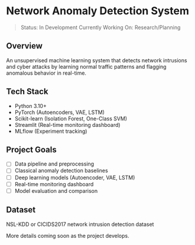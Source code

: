 # Network Anomaly Detection System

> Status: In Development
> Currently Working On: Research/Planning

## Overview
An unsupervised machine learning system that detects network intrusions and cyber attacks by learning normal traffic patterns and flagging anomalous behavior in real-time.

## Tech Stack
- Python 3.10+
- PyTorch (Autoencoders, VAE, LSTM)
- Scikit-learn (Isolation Forest, One-Class SVM)
- Streamlit (Real-time monitoring dashboard)
- MLflow (Experiment tracking)

## Project Goals
- [ ] Data pipeline and preprocessing
- [ ] Classical anomaly detection baselines
- [ ] Deep learning models (Autoencoder, VAE, LSTM)
- [ ] Real-time monitoring dashboard
- [ ] Model evaluation and comparison

## Dataset
NSL-KDD or CICIDS2017 network intrusion detection dataset

More details coming soon as the project develops.
